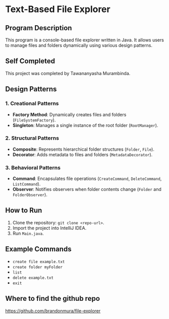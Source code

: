 # Text-Based File Explorer

## Program Description
This program is a console-based file explorer written in Java. It allows users to manage files and folders dynamically using various design patterns.

## Self Completed
This project was completed by Tawananyasha Murambinda.

## Design Patterns

### 1. Creational Patterns
- **Factory Method**: Dynamically creates files and folders (`FileSystemFactory`).
- **Singleton**: Manages a single instance of the root folder (`RootManager`).

### 2. Structural Patterns
- **Composite**: Represents hierarchical folder structures (`Folder`, `File`).
- **Decorator**: Adds metadata to files and folders (`MetadataDecorator`).

### 3. Behavioral Patterns
- **Command**: Encapsulates file operations (`CreateCommand`, `DeleteCommand`, `ListCommand`).
- **Observer**: Notifies observers when folder contents change (`Folder` and `FolderObserver`).

## How to Run
1. Clone the repository: `git clone <repo-url>`.
2. Import the project into IntelliJ IDEA.
3. Run `Main.java`.

## Example Commands
- `create file example.txt`
- `create folder myFolder`
- `list`
- `delete example.txt`
- `exit`

## Where to find the github repo
https://github.com/brandonmura/file-explorer
